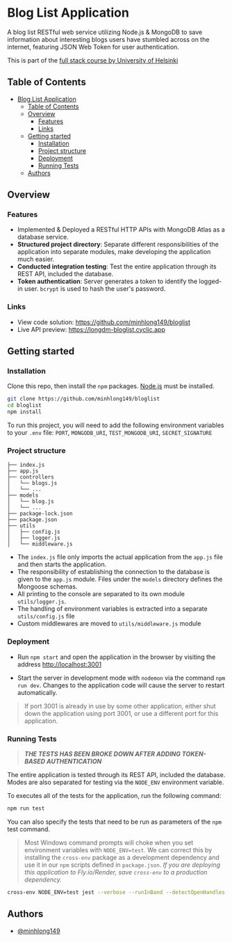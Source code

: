# Blog List Application

A blog list RESTful web service utilizing Node.js & MongoDB to save information about interesting blogs users have stumbled across on the internet, featuring JSON Web Token for user authentication.

This is part of the [full stack course by University of Helsinki](https://fullstackopen.com/en/part4)

## Table of Contents

- [Blog List Application](#blog-list-application)
  - [Table of Contents](#table-of-contents)
  - [Overview](#overview)
    - [Features](#features)
    - [Links](#links)
  - [Getting started](#getting-started)
    - [Installation](#installation)
    - [Project structure](#project-structure)
    - [Deployment](#deployment)
    - [Running Tests](#running-tests)
  - [Authors](#authors)

## Overview

### Features

- Implemented & Deployed a RESTful HTTP APIs with MongoDB Atlas as a database service.
- **Structured project directory**: Separate different responsibilities of the application into separate modules, make developing the application much easier.
- **Conducted integration testing**: Test the entire application through its REST API, included the database.
- **Token authentication**: Server generates a token to identify the logged-in user. `bcrypt` is used to hash the user's password.

### Links

- View code solution: <https://github.com/minhlong149/bloglist>
- Live API preview: <https://longdm-bloglist.cyclic.app>

## Getting started

### Installation

Clone this repo, then install the `npm` packages. [Node.js](https://nodejs.org/en/) must be installed.

```bash
git clone https://github.com/minhlong149/bloglist
cd bloglist
npm install
```

To run this project, you will need to add the following environment variables to your `.env` file: `PORT`, `MONGODB_URI`, `TEST_MONGODB_URI`, `SECRET_SIGNATURE`

### Project structure

```
├── index.js
├── app.js
├── controllers
│   └── blogs.js
│   └── ...
├── models
│   └── blog.js
│   └── ...
├── package-lock.json
├── package.json
├── utils
│   ├── config.js
│   ├── logger.js
│   └── middleware.js
```

- The `index.js` file only imports the actual application from the `app.js` file and then starts the application.
- The responsibility of establishing the connection to the database is given to the `app.js` module. Files under the `models` directory defines the Mongoose schemas.
- All printing to the console are separated to its own module `utils/logger.js`.
- The handling of environment variables is extracted into a separate `utils/config.js` file
- Custom middlewares are moved to `utils/middleware.js` module

### Deployment

- Run `npm start` and open the application in the browser by visiting the address <http://localhost:3001>

- Start the server in development mode with `nodemon` via the command `npm run dev`. Changes to the application code will cause the server to restart automatically.

> If port 3001 is already in use by some other application, either shut down the application using port 3001, or use a different port for this application.

### Running Tests

> **_THE TESTS HAS BEEN BROKE DOWN AFTER ADDING TOKEN-BASED AUTHENTICATION_**

The entire application is tested through its REST API, included the database. Modes are also separated for testing via the `NODE_ENV` environment variable.

To executes all of the tests for the application, run the following command:

```bash
npm run test
```

You can also specify the tests that need to be run as parameters of the `npm` test command.

> Most Windows command prompts will choke when you set environment variables with `NODE_ENV=test`. We can correct this by installing the `cross-env` package as a development dependency and use it in our `npm` scripts defined in `package.json`. _If you are deploying this application to Fly.io/Render, save `cross-env` to a production dependency._

```bash
cross-env NODE_ENV=test jest --verbose --runInBand --detectOpenHandles
```

## Authors

- [@minhlong149](https://www.github.com/minhlong149)
